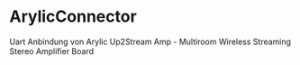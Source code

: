 # ArylicConnector

Uart Anbindung von Arylic Up2Stream Amp - Multiroom Wireless Streaming Stereo Amplifier Board